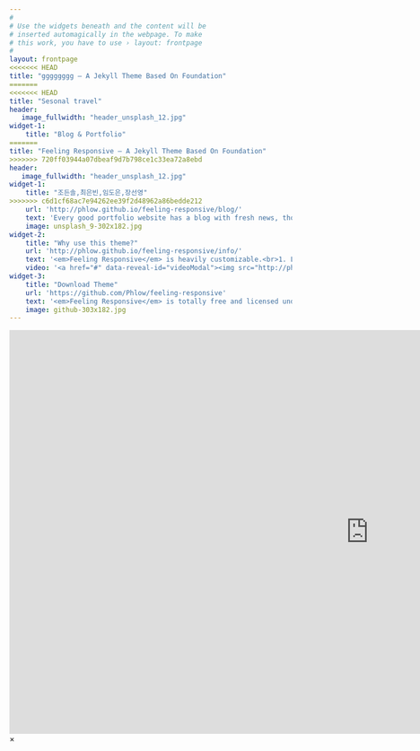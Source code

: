 ```yaml
---
#
# Use the widgets beneath and the content will be
# inserted automagically in the webpage. To make
# this work, you have to use › layout: frontpage
#
layout: frontpage
<<<<<<< HEAD
title: "gggggggg – A Jekyll Theme Based On Foundation"
=======
<<<<<<< HEAD
title: "Sesonal travel"
header:
   image_fullwidth: "header_unsplash_12.jpg"
widget-1:
    title: "Blog & Portfolio"
=======
title: "Feeling Responsive – A Jekyll Theme Based On Foundation"
>>>>>>> 720ff03944a07dbeaf9d7b798ce1c33ea72a8ebd
header:
   image_fullwidth: "header_unsplash_12.jpg"
widget-1:
    title: "조든솔,최은빈,임도은,장선영"
>>>>>>> c6d1cf68ac7e94262ee39f2d48962a86bedde212
    url: 'http://phlow.github.io/feeling-responsive/blog/'
    text: 'Every good portfolio website has a blog with fresh news, thoughts and develop&shy;ments of your activities. <em>Feeling Responsive</em> offers you a fully functional blog with an archive page to give readers a quick overview of all your posts.'
    image: unsplash_9-302x182.jpg
widget-2:
    title: "Why use this theme?"
    url: 'http://phlow.github.io/feeling-responsive/info/'
    text: '<em>Feeling Responsive</em> is heavily customizable.<br>1. Language-Support :)<br>2. Optimized for speed and it&#39;s responsive.<br>3. Built on <a href="http://foundation.zurb.com/">Foundation Framework</a>.<br>4. Seven different Headers.<br>5. Customizable navigation, footer,...'
    video: '<a href="#" data-reveal-id="videoModal"><img src="http://phlow.github.io/feeling-responsive/images/start-video-feeling-responsive-302x182.jpg" width="302" height="182" alt=""></a>'
widget-3:
    title: "Download Theme"
    url: 'https://github.com/Phlow/feeling-responsive'
    text: '<em>Feeling Responsive</em> is totally free and licensed under the MIT License. Make it your own and do with it what you want. Grab your copy or clone it at GitHub and start your website with it. Then tell me via Twitter <a href="http://twitter.com/phlow">@phlow</a>.'
    image: github-303x182.jpg
---
```



<div id="videoModal" class="reveal-modal large" data-reveal="">
  <div class="flex-video widescreen vimeo" style="display: block;">
    <iframe width="1280" height="720" src="https://www.youtube.com/embed/3b5zCFSmVvU" frameborder="0" allowfullscreen></iframe>
  </div>
  <a class="close-reveal-modal">&#215;</a>
</div>
